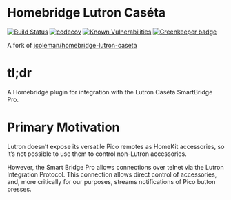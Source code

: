 # Homebridge Lutron Caséta

[![Build Status](https://travis-ci.com/smockle/homebridge-lutron-caseta.svg?branch=master)](https://travis-ci.com/smockle/homebridge-lutron-caseta)
[![codecov](https://codecov.io/gh/smockle/homebridge-lutron-caseta/branch/master/graph/badge.svg)](https://codecov.io/gh/smockle/homebridge-lutron-caseta)
[![Known Vulnerabilities](https://snyk.io/test/github/smockle/homebridge-lutron-caseta/badge.svg?targetFile=package.json)](https://snyk.io/test/github/smockle/homebridge-lutron-caseta?targetFile=package.json)
[![Greenkeeper badge](https://badges.greenkeeper.io/smockle/homebridge-lutron-caseta.svg)](https://greenkeeper.io/)

A fork of [jcoleman/homebridge-lutron-caseta](https://github.com/jcoleman/homebridge-lutron-caseta)

# tl;dr

A Homebridge plugin for integration with the Lutron Caséta SmartBridge Pro.

# Primary Motivation

Lutron doesn’t expose its versatile Pico remotes as HomeKit accessories, so it’s not possible to use them to control non-Lutron accessories.

However, the Smart Bridge Pro allows connections over telnet via the Lutron Integration Protocol. This connection allows direct control of accessories, and, more critically for our purposes, streams notifications of Pico button presses.

